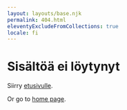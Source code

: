 ```yaml
---
layout: layouts/base.njk
permalink: 404.html
eleventyExcludeFromCollections: true
locale: fi
---
```

# Sisältöä ei löytynyt

Siirry <a href="{{ '/' | url }}">etusivulle</a>.

Or go to <a href="{{ '/en' | url }}">home page</a>.
